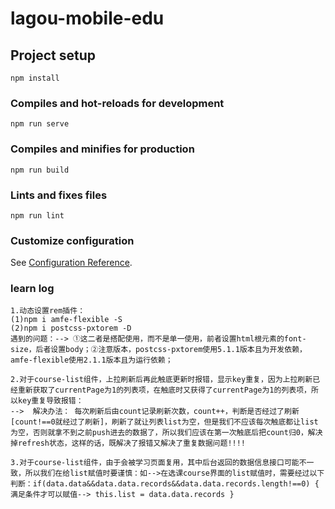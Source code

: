 # lagou-mobile-edu

## Project setup
```
npm install
```

### Compiles and hot-reloads for development
```
npm run serve
```

### Compiles and minifies for production
```
npm run build
```

### Lints and fixes files
```
npm run lint
```

### Customize configuration
See [Configuration Reference](https://cli.vuejs.org/config/).

### learn log
```
1.动态设置rem插件：
(1)npm i amfe-flexible -S  
(2)npm i postcss-pxtorem -D
遇到的问题：--> ①这二者是搭配使用，而不是单一使用，前者设置html根元素的font-size，后者设置body；②注意版本，postcss-pxtorem使用5.1.1版本且为开发依赖，amfe-flexible使用2.1.1版本且为运行依赖；

2.对于course-list组件，上拉刷新后再此触底更新时报错，显示key重复，因为上拉刷新已经重新获取了currentPage为1的列表项，在触底时又获得了currentPage为1的列表项，所以key重复导致报错：
-->  解决办法： 每次刷新后由count记录刷新次数，count++，判断是否经过了刷新[count!==0就经过了刷新]，刷新了就让列表list为空，但是我们不应该每次触底都让list为空，否则就拿不到之前push进去的数据了，所以我们应该在第一次触底后把count归0，解决掉refresh状态，这样的话，既解决了报错又解决了重复数据问题!!!!

3.对于course-list组件，由于会被学习页面复用，其中后台返回的数据信息接口可能不一致，所以我们在给list赋值时要谨慎：如-->在选课course界面的list赋值时，需要经过以下判断：if(data.data&&data.data.records&&data.data.records.length!==0) { 满足条件才可以赋值--> this.list = data.data.records }
```

